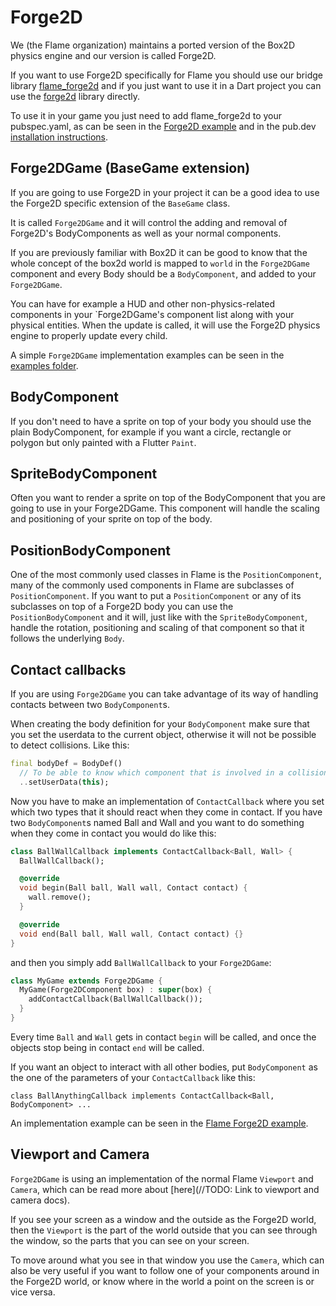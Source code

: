 # Forge2D

We (the Flame organization) maintains a ported version of the Box2D physics engine and our version
is called Forge2D.

If you want to use Forge2D specifically for Flame you should use our bridge library
[flame_forge2d](https://github.com/flame-engine/flame_forge2d) and if you just want to use it
in a Dart project you can use the [forge2d](https://github.com/flame-engine/forge2d) library
directly.

To use it in your game you just need to add flame_forge2d to your pubspec.yaml, as can be seen
in the [Forge2D example](https://github.com/flame-engine/flame_forge2d/tree/main/example) and in the
pub.dev [installation instructions](https://pub.dev/packages/flame_forge2d).

## Forge2DGame (BaseGame extension)

If you are going to use Forge2D in your project it can be a good idea to use the Forge2D specific
extension of the `BaseGame` class.

It is called `Forge2DGame` and it will control the adding and removal of Forge2D's BodyComponents
as well as your normal components.

If you are previously familiar with Box2D it can be good to know that the whole concept of the
box2d world is mapped to `world` in the `Forge2DGame` component and every Body should be a
`BodyComponent`, and added to your `Forge2DGame`.

You can have for example a HUD and other non-physics-related components in your `Forge2DGame's
component list along with your physical entities. When the update is called, it will use the Forge2D
physics engine to properly update every child.

A simple `Forge2DGame` implementation examples can be seen in the
[examples folder](https://github.com/flame-engine/flame_box2d/blob/main/examples/).

## BodyComponent

If you don't need to have a sprite on top of your body you should use the plain BodyComponent, for
example if you want a circle, rectangle or polygon but only painted with a Flutter `Paint`.

## SpriteBodyComponent

Often you want to render a sprite on top of the BodyComponent that you are going to use in your
Forge2DGame. This component will handle the scaling and positioning of your sprite on top of the
body.

## PositionBodyComponent

One of the most commonly used classes in Flame is the `PositionComponent`, many of the commonly used
components in Flame are subclasses of `PositionComponent`. If you want to put a `PositionComponent`
or any of its subclasses on top of a Forge2D body you can use the `PositionBodyComponent` and it
will, just like with the `SpriteBodyComponent`, handle the rotation, positioning and scaling of that
component so that it follows the underlying `Body`.

## Contact callbacks

If you are using `Forge2DGame` you can take advantage of its way of handling contacts between two
`BodyComponent`s.

When creating the body definition for your `BodyComponent` make sure that you set the userdata to
the current object, otherwise it will not be possible to detect collisions.
Like this:
```dart
final bodyDef = BodyDef()
  // To be able to know which component that is involved in a collision
  ..setUserData(this);
```

Now you have to make an implementation of `ContactCallback` where you set which two types that it
should react when they come in contact.
If you have two `BodyComponent`s named Ball and Wall and you want to do something when they come in
contact you would do like this:

```dart
class BallWallCallback implements ContactCallback<Ball, Wall> {
  BallWallCallback();

  @override
  void begin(Ball ball, Wall wall, Contact contact) {
    wall.remove();
  }

  @override
  void end(Ball ball, Wall wall, Contact contact) {}
}
```

and then you simply add `BallWallCallback` to your `Forge2DGame`:

```dart
class MyGame extends Forge2DGame {
  MyGame(Forge2DComponent box) : super(box) {
    addContactCallback(BallWallCallback());
  }
}
```

Every time `Ball` and `Wall` gets in contact `begin` will be called, and once the objects stop being
in contact `end` will be called.

If you want an object to interact with all other bodies, put `BodyComponent` as the one of the
parameters of your `ContactCallback` like this:

`class BallAnythingCallback implements ContactCallback<Ball, BodyComponent> ...`

An implementation example can be seen in the
[Flame Forge2D example](https://github.com/flame-engine/flame_forge2d/blob/master/example).

## Viewport and Camera

`Forge2DGame` is using an implementation of the normal Flame `Viewport` and `Camera`, which can be
read more about [here](//TODO: Link to viewport and camera docs).

If you see your screen as a window and the outside as the Forge2D world, then the `Viewport` is the
part of the world outside that you can see through the window, so the parts that you can see on
your screen.

To move around what you see in that window you use the `Camera`, which can also be very useful if
you want to follow one of your components around in the Forge2D world, or know where in the world
a point on the screen is or vice versa.
